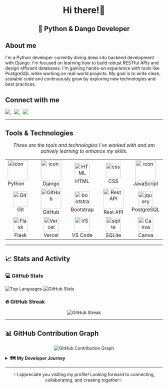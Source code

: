<h1 align="center">Hi there!👋</h1>
<h2 align="center">🐍 Python & Dango Developer</h2>

## About me
<p>I'm a Python developer currently diving deep into backend development with Django. I’m focused on learning how to build robust RESTful APIs and design efficient databases. I'm gaining hands-on experience with tools like PostgreSQL while working on real-world projects. My goal is to write clean, scalable code and continuously grow by exploring new technologies and best practices.
</p>

## Connect with me

<p> <a href="https://www.linkedin.com/in/urwah-khalid-988b7b268/">
<img src="https://img.shields.io/badge/Linkedin-%230077B5.svg?style=for-the-badge&logo=linkedin&logoColor=white">
</a>&nbsp;  <a href="mailto:urwahkhalid00@gmail.com">
    <img src="https://img.shields.io/badge/Email-%23D14836.svg?style=for-the-badge&logo=gmail&logoColor=white">
  </a>&nbsp; <a href="https://twitter.com/urwahkhalid"> <img src="https://img.shields.io/badge/Twitter-%231DA1F2.svg?style=for-the-badge&logo=Twitter&logoColor=white"></a>
 </p>

 <!-- <p align="center">
  <img src="https://komarev.com/ghpvc/?username=urwahkhalid00&label=Profile%20views&color=0e75b6&style=flat" alt="urwahkhalid00" />
</p> -->


---

##  Tools & Technologies
<p align="center" style="font-style: italic; font-size: 1.1em;">
  These are the tools and technologies I’ve worked with and am actively learning to enhance my skills.
</p>

<table align= "center">
  <tr>
     <td><a href="#macropower-tech">
        <img src="https://techstack-generator.vercel.app/python-icon.svg" alt="icon" width="65" height="65" />
      </a>
      <br>Python
    </td> 
      <td align="center" width="96">
        <img src="https://techstack-generator.vercel.app/django-icon.svg" alt="icon" width="65" height="65" />
      <br>Django
    </td>
       <td align="center"  width="96">
        <img src="https://skillicons.dev/icons?i=html" width="48" height="48" alt="HTML" />
      <br>HTML
    </td>
    <td align="center" width="96">
        <img src="https://skillicons.dev/icons?i=css" width="48" height="48" alt="css" />
      <br>CSS
    </td>
    <td align="center" width="96">
        <img src="https://techstack-generator.vercel.app/js-icon.svg" alt="icon" width="65" height="65" />
      <br>JavaScript
    </td>
    
  </tr>
  <tr>
    <td align="center" width="96">
        <img src="https://skillicons.dev/icons?i=git" width="48" height="48" alt="Git" />
      <br>Git
    </td>
    <td align="center" width="96">
        <img src="https://techstack-generator.vercel.app/github-icon.svg" width="65" height="65" alt="GitHub" />
      <br>GitHub
    </td>
     <td align="center"  width="96">
        <img src="https://skillicons.dev/icons?i=bootstrap" width="48" height="48" alt="bootstrap" />
      <br>Bootstrap
    </td>
    <td align="center" width="96">
        <img src="https://techstack-generator.vercel.app/restapi-icon.svg" width="65" height="65" alt="Rest API" />
      <br>Rest API
    </td>
    <td align="center" width="96">
        <img src="https://skillicons.dev/icons?i=postgres" width="48" height="48" alt="jquery" />
      <br>PostgreSQL
    </td>
  </tr>
  <tr>
    <td align="center" width="96">
        <img src="https://skillicons.dev/icons?i=flask" width="48" height="48" alt="Flask "/>
      <br>Flask
    </td>
    <td align="center" width="96">
        <img src="https://skillicons.dev/icons?i=vercel" width="48" height="48" alt="Vercel"/>
      <br>Vercel
    </td>
    <td align="center" width="96">
        <img src="https://skillicons.dev/icons?i=vscode" width="48" height="48" alt="VS"/>
      <br>VS Code
    </td>
    <td align="center" width="96">
        <img src="https://skillicons.dev/icons?i=sqlite" width="48" height="48" alt="sqlite"/>
      <br>SQLite
    </td>
    <td align="center" width="96">
       <img src="https://iconic-api.onrender.com/dark/canva" alt="Canva" width="48" height="48" />
       <br>Canva
    </td>

  </tr>
</table>

---

## 📈 Stats and Activity

### 💻 GitHub Stats

<p>
  <img src="https://github-readme-stats.vercel.app/api/top-langs/?username=urwahkhalid00&layout=compact&theme=light" alt="Top Languages" />
  <img src="https://github-readme-stats.vercel.app/api?username=urwahkhalid00&show_icons=true&theme=light" alt="GitHub Stats" />
</p>



### 🔥 GitHub Streak

<p align="center">
 <img src="https://streak-stats.demolab.com?user=urwahkhalid00&theme=light" alt="GitHub Streak" />
</p>

---

## 📊  GitHub Contribution Graph

<p align="center">
  <img src="https://github-readme-activity-graph.vercel.app/graph?username=urwahkhalid00&theme=github-light" alt="GitHub Contribution Graph" />
</p>

<details> 
  <summary><strong>🗺️ My Developer Journey </strong></summary>
  <br>
  🏁 Started programming in 2024 with Python, laying the groundwork with strong fundamentals and problem-solving skills.  
  <br>  
  🔍 Dived deep into Object-Oriented Programming (OOP) to write clean, modular, and reusable code.  
  <br>  
  🚀 Built my first web application using Django, which introduced me to the world of full-stack development.  
  <br>  
  🧠 Currently focused on developing RESTful APIs and designing efficient relational databases using PostgreSQL and SQLite.  
  <br>  
  📚 Always learning and exploring best practices in backend development, aiming to build scalable and maintainable systems.

</details>

---

<p align="center">
   ✨I appreciate you visiting my profile!
  Looking forward to connecting, collaborating, and creating together✨
</p>

